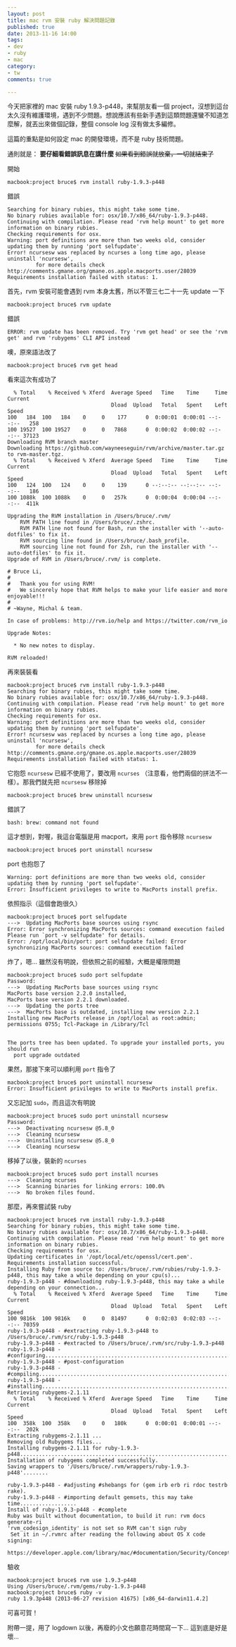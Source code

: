 ```yaml
---
layout: post
title: mac rvm 安裝 ruby 解決問題記錄
published: true
date: 2013-11-16 14:00
tags:
- dev
- ruby
- mac
category:
- tw
comments: true

---
```

今天把家裡的 mac 安裝 ruby 1.9.3-p448，來幫朋友看一個 project，沒想到這台太久沒有維護環境，遇到不少問題。想說應該有些新手遇到這類問題還蠻不知道怎麼解，就丟出來做個記錄，整個 console log 沒有做太多編修。

這篇的重點是如何設定 mac 的開發環境，而不是 ruby 技術問題。

通則就是： **要仔細看錯誤訊息在講什麼** ~~如果看到錯誤就放棄，一切就結束了~~

開始

    macbook:project bruce$ rvm install ruby-1.9.3-p448

<!--more-->

錯誤

    Searching for binary rubies, this might take some time.
    No binary rubies available for: osx/10.7/x86_64/ruby-1.9.3-p448.
    Continuing with compilation. Please read 'rvm help mount' to get more information on binary rubies.
    Checking requirements for osx.
    Warning: port definitions are more than two weeks old, consider updating them by running 'port selfupdate'.
    Error! ncursesw was replaced by ncurses a long time ago, please uninstall 'ncursesw',
             for more details check http://comments.gmane.org/gmane.os.apple.macports.user/28039
    Requirements installation failed with status: 1.

首先，rvm 安裝可能會遇到 rvm 本身太舊，所以不管三七二十一先 update 一下

    macbook:project bruce$ rvm update

錯誤

    ERROR: rvm update has been removed. Try 'rvm get head' or see the 'rvm get' and rvm 'rubygems' CLI API instead

噢，原來語法改了

    macbook:project bruce$ rvm get head

看來這次有成功了

      % Total    % Received % Xferd  Average Speed   Time    Time     Time  Current
                                     Dload  Upload   Total   Spent    Left  Speed
    100   184  100   184    0     0    177      0  0:00:01  0:00:01 --:--:--   258
    100 19527  100 19527    0     0   7868      0  0:00:02  0:00:02 --:--:-- 37123
    Downloading RVM branch master
    Downloading https://github.com/wayneeseguin/rvm/archive/master.tar.gz to rvm-master.tgz.
      % Total    % Received % Xferd  Average Speed   Time    Time     Time  Current
                                     Dload  Upload   Total   Spent    Left  Speed
    100   124  100   124    0     0    139      0 --:--:-- --:--:-- --:--:--   186
    100 1088k  100 1088k    0     0   257k      0  0:00:04  0:00:04 --:--:--  411k

    Upgrading the RVM installation in /Users/bruce/.rvm/
        RVM PATH line found in /Users/bruce/.zshrc.
        RVM PATH line not found for Bash, run the installer with '--auto-dotfiles' to fix it.
        RVM sourcing line found in /Users/bruce/.bash_profile.
        RVM sourcing line not found for Zsh, run the installer with '--auto-dotfiles' to fix it.
    Upgrade of RVM in /Users/bruce/.rvm/ is complete.

    # Bruce Li,
    #
    #   Thank you for using RVM!
    #   We sincerely hope that RVM helps to make your life easier and more enjoyable!!!
    #
    # ~Wayne, Michal & team.

    In case of problems: http://rvm.io/help and https://twitter.com/rvm_io

    Upgrade Notes:

      * No new notes to display.

    RVM reloaded!

再來裝裝看

    macbook:project bruce$ rvm install ruby-1.9.3-p448
    Searching for binary rubies, this might take some time.
    No binary rubies available for: osx/10.7/x86_64/ruby-1.9.3-p448.
    Continuing with compilation. Please read 'rvm help mount' to get more information on binary rubies.
    Checking requirements for osx.
    Warning: port definitions are more than two weeks old, consider updating them by running 'port selfupdate'.
    Error! ncursesw was replaced by ncurses a long time ago, please uninstall 'ncursesw',
             for more details check http://comments.gmane.org/gmane.os.apple.macports.user/28039
    Requirements installation failed with status: 1.

它抱怨 `ncursesw` 已經不使用了，要改用 `ncurses` （注意看，他們兩個的拼法不一樣）。那我們就先把 `ncursesw` 移除掉

    macbook:project bruce$ brew uninstall ncursesw

錯誤了

    bash: brew: command not found

這才想到，對喔，我這台電腦是用 macport，來用 `port` 指令移除 `ncursesw`

    macbook:project bruce$ port uninstall ncursesw

port 也抱怨了

    Warning: port definitions are more than two weeks old, consider updating them by running 'port selfupdate'.
    Error: Insufficient privileges to write to MacPorts install prefix.

依照指示（這個會跑很久）

    macbook:project bruce$ port selfupdate
    --->  Updating MacPorts base sources using rsync
    Error: Error synchronizing MacPorts sources: command execution failed
    Please run `port -v selfupdate' for details.
    Error: /opt/local/bin/port: port selfupdate failed: Error synchronizing MacPorts sources: command execution failed

炸了，嗯... 雖然沒有明說，但依照之前的經驗，大概是權限問題

    macbook:project bruce$ sudo port selfupdate
    Password:
    --->  Updating MacPorts base sources using rsync
    MacPorts base version 2.2.0 installed,
    MacPorts base version 2.2.1 downloaded.
    --->  Updating the ports tree
    --->  MacPorts base is outdated, installing new version 2.2.1
    Installing new MacPorts release in /opt/local as root:admin; permissions 0755; Tcl-Package in /Library/Tcl


    The ports tree has been updated. To upgrade your installed ports, you should run
      port upgrade outdated

果然，那接下來可以順利用 `port` 指令了

    macbook:project bruce$ port uninstall ncursesw
    Error: Insufficient privileges to write to MacPorts install prefix.

又忘記加 `sudo`，而且這次有明說

    macbook:project bruce$ sudo port uninstall ncursesw
    Password:
    --->  Deactivating ncursesw @5.8_0
    --->  Cleaning ncursesw
    --->  Uninstalling ncursesw @5.8_0
    --->  Cleaning ncursesw

移掉了以後，裝新的 `ncurses`

    macbook:project bruce$ sudo port install ncurses
    --->  Cleaning ncurses
    --->  Scanning binaries for linking errors: 100.0%
    --->  No broken files found.

那麼，再來嘗試裝 ruby

    macbook:project bruce$ rvm install ruby-1.9.3-p448
    Searching for binary rubies, this might take some time.
    No binary rubies available for: osx/10.7/x86_64/ruby-1.9.3-p448.
    Continuing with compilation. Please read 'rvm help mount' to get more information on binary rubies.
    Checking requirements for osx.
    Updating certificates in '/opt/local/etc/openssl/cert.pem'.
    Requirements installation successful.
    Installing Ruby from source to: /Users/bruce/.rvm/rubies/ruby-1.9.3-p448, this may take a while depending on your cpu(s)...
    ruby-1.9.3-p448 - #downloading ruby-1.9.3-p448, this may take a while depending on your connection...
      % Total    % Received % Xferd  Average Speed   Time    Time     Time  Current
                                     Dload  Upload   Total   Spent    Left  Speed
    100 9816k  100 9816k    0     0  81497      0  0:02:03  0:02:03 --:--:-- 70359
    ruby-1.9.3-p448 - #extracting ruby-1.9.3-p448 to /Users/bruce/.rvm/src/ruby-1.9.3-p448
    ruby-1.9.3-p448 - #extracted to /Users/bruce/.rvm/src/ruby-1.9.3-p448
    ruby-1.9.3-p448 - #configuring....................................................................................................................................................................................................................................................................................................................................................................................................................................................................
    ruby-1.9.3-p448 - #post-configuration
    ruby-1.9.3-p448 - #compiling..................................................................................................................................................................................................................................................................................................................................................................................................................................................................................................................................................................................................................................
    ruby-1.9.3-p448 - #installing.....................................................................................................................................
    Retrieving rubygems-2.1.11
      % Total    % Received % Xferd  Average Speed   Time    Time     Time  Current
                                     Dload  Upload   Total   Spent    Left  Speed
    100  358k  100  358k    0     0   180k      0  0:00:01  0:00:01 --:--:--  202k
    Extracting rubygems-2.1.11 ...
    Removing old Rubygems files...
    Installing rubygems-2.1.11 for ruby-1.9.3-p448.......................................................................................................................................................................................................................................
    Installation of rubygems completed successfully.
    Saving wrappers to '/Users/bruce/.rvm/wrappers/ruby-1.9.3-p448'........

    ruby-1.9.3-p448 - #adjusting #shebangs for (gem irb erb ri rdoc testrb rake).
    ruby-1.9.3-p448 - #importing default gemsets, this may take time..................
    Install of ruby-1.9.3-p448 - #complete
    Ruby was built without documentation, to build it run: rvm docs generate-ri
    'rvm_codesign_identity' is not set so RVM can't sign ruby
     Set it in ~/.rvmrc after reading the following about OS X code signing:
     https://developer.apple.com/library/mac/#documentation/Security/Conceptual/CodeSigningGuide/Introduction/Introduction.html

驗收

    macbook:project bruce$ rvm use 1.9.3-p448
    Using /Users/bruce/.rvm/gems/ruby-1.9.3-p448
    macbook:project bruce$ ruby -v
    ruby 1.9.3p448 (2013-06-27 revision 41675) [x86_64-darwin11.4.2]

可喜可賀！


附帶一提，用了 logdown 以後，再廢的小文也願意花時間寫一下... 這到底是好是壞...
